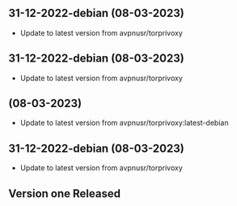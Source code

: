 
## 31-12-2022-debian (08-03-2023)
- Update to latest version from avpnusr/torprivoxy

## 31-12-2022-debian (08-03-2023)
- Update to latest version from avpnusr/torprivoxy

##  (08-03-2023)
- Update to latest version from avpnusr/torprivoxy:latest-debian

## 31-12-2022-debian (08-03-2023)
- Update to latest version from avpnusr/torprivoxy
## Version one Released
